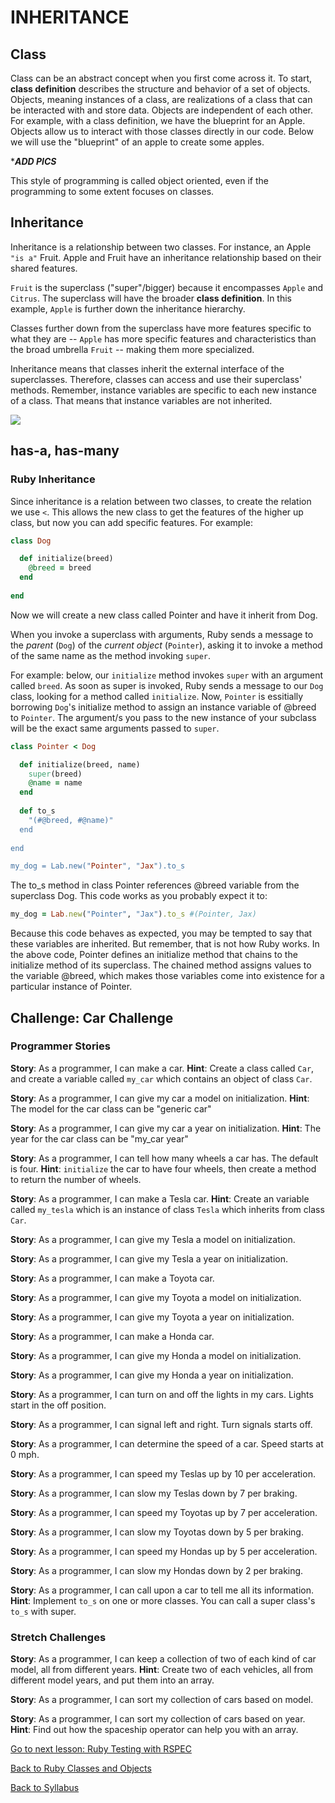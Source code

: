# INHERITANCE

## Class
Class can be an abstract concept when you first come across it. To start, **class definition** describes the structure and behavior of a set of objects. Objects, meaning instances of a class, are realizations of a class that can be interacted with and store data. Objects are independent of each other. For example, with a class definition, we have the blueprint for an Apple. Objects allow us to interact with those classes directly in our code. Below we will use the "blueprint" of an apple to create some apples.

**************************ADD PICS*************************

This style of programming is called object oriented, even if the programming to some extent focuses on classes.

## Inheritance
Inheritance is a relationship between two classes. For instance, an Apple `"is a"` Fruit. Apple and Fruit have an inheritance relationship based on their shared features.

`Fruit` is the superclass ("super"/bigger) because it encompasses `Apple` and `Citrus`. The superclass will have the broader **class definition**. In this example, `Apple` is further down the inheritance hierarchy.

Classes further down from the superclass have more features specific to what they are -- `Apple` has more specific features and characteristics than the broad umbrella `Fruit` -- making them more specialized.

Inheritance means that classes inherit the external interface of the superclasses. Therefore, classes can access and use their superclass' methods. Remember, instance variables are specific to each new instance of a class. That means that instance variables are not inherited.

<img src="http://s3.amazonaws.com/learn-site/app/public/redactor_rails/pictures/12/original_is-a.png?1464387871"/>

## has-a, has-many


### Ruby Inheritance
Since inheritance is a relation between two classes, to create the relation we use `<`. This allows the new class to get the features of the higher up class, but now you can add specific features. For example:

```RUBY
class Dog  

  def initialize(breed)  
    @breed = breed  
  end  
  
end
```
Now we will create a new class called Pointer and have it inherit from Dog.

When you invoke a superclass with arguments, Ruby sends a message to the _parent_ (`Dog`) of the _current object_ (`Pointer`), asking it to invoke a method of the same name as the method invoking `super`. 

For example: below, our `initialize` method invokes `super` with an argument called `breed`. As soon as super is invoked, Ruby sends a message to our `Dog` class, looking for a method called `initialize`. Now, `Pointer` is essitially borrowing `Dog`'s initialize method to assign an instance variable of @breed to `Pointer`. The argument/s you pass to the new instance of your subclass will be the exact same arguments passed to `super`.

```RUBY
class Pointer < Dog  

  def initialize(breed, name)  
    super(breed)  
    @name = name  
  end  
  
  def to_s  
    "(#@breed, #@name)"  
  end  
  
end 

my_dog = Lab.new("Pointer", "Jax").to_s 
```

The to_s method in class Pointer references @breed variable from the superclass Dog. This code works as you probably expect it to:

```RUBY
my_dog = Lab.new("Pointer", "Jax").to_s #(Pointer, Jax)
```

Because this code behaves as expected, you may be tempted to say that these variables are inherited. But remember, that is not how Ruby works. In the above code, Pointer defines an initialize method that chains to the initialize method of its superclass. The chained method assigns values to the variable @breed, which makes those variables come into existence for a particular instance of Pointer.


## Challenge: Car Challenge

### Programmer Stories

**Story**:	As a programmer, I can make a car.
**Hint**:	Create a class called `Car`, and create a variable called `my_car` which contains an object of class `Car`.

**Story**: As a programmer, I can give my car a model on initialization. **Hint**: The model for the car class can be "generic car"

**Story**: As a programmer, I can give my car a year on initialization.
**Hint**: The year for the car class can be "my_car year"

**Story**:	As a programmer, I can tell how many wheels a car has. The default is four.
**Hint**:	`initialize` the car to have four wheels, then create a method to return the number of wheels.

**Story**:	As a programmer, I can make a Tesla car.
**Hint**:	Create an variable called `my_tesla` which is an instance of class `Tesla` which inherits from class `Car`.

**Story**: As a programmer, I can give my Tesla a model on initialization.

**Story**: As a programmer, I can give my Tesla a year on initialization.

**Story**:	As a programmer, I can make a Toyota car.

**Story**: As a programmer, I can give my Toyota a model on initialization.

**Story**: As a programmer, I can give my Toyota a year on initialization.

**Story**:	As a programmer, I can make a Honda car.

**Story**: As a programmer, I can give my Honda a model on initialization.

**Story**: As a programmer, I can give my Honda a year on initialization.

**Story**:	As a programmer, I can turn on and off the lights in my cars. Lights start in the off position.

**Story**:  As a programmer, I can signal left and right. Turn signals starts off.

**Story**:	As a programmer, I can determine the speed of a car. Speed starts at 0 mph.

**Story**:	As a programmer, I can speed my Teslas up by 10 per acceleration.

**Story**:	As a programmer, I can slow my Teslas down by 7 per braking.

**Story**:	As a programmer, I can speed my Toyotas up by 7 per acceleration.

**Story**:	As a programmer, I can slow my Toyotas down by 5 per braking.

**Story**:	As a programmer, I can speed my Hondas up by 5 per acceleration.

**Story**:	As a programmer, I can slow my Hondas down by 2 per braking.

**Story**:  As a programmer, I can call upon a car to tell me all its information.
**Hint**: Implement `to_s` on one or more classes. You can call a super class's `to_s` with super.


### Stretch Challenges

**Story**: As a programmer, I can keep a collection of two of each kind of car model, all from different years.
**Hint**:	Create two of each vehicles, all from different model years, and put them into an array.

**Story**: As a programmer, I can sort my collection of cars based on model.

**Story**: As a programmer, I can sort my collection of cars based on year.
**Hint**: Find out how the spaceship operator can help you with an array.

[Go to next lesson: Ruby Testing with RSPEC](./rspec.md)

[Back to Ruby Classes and Objects](./classes_objects.md)

[Back to Syllabus](../README.md)
